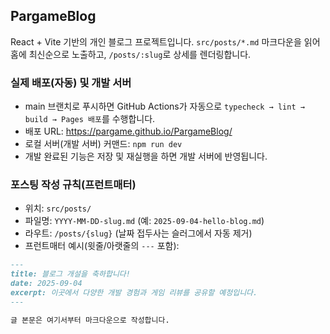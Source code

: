 ## PargameBlog

React + Vite 기반의 개인 블로그 프로젝트입니다. `src/posts/*.md` 마크다운을 읽어 홈에 최신순으로 노출하고, `/posts/:slug`로 상세를 렌더링합니다.

### 실제 배포(자동) 및 개발 서버
- main 브랜치로 푸시하면 GitHub Actions가 자동으로 `typecheck → lint → build → Pages 배포`를 수행합니다.
- 배포 URL: https://pargame.github.io/PargameBlog/
- 로컬 서버(개발 서버) 커맨드: `npm run dev`
- 개발 완료된 기능은 저장 및 재실행을 하면 개발 서버에 반영됩니다.


### 포스팅 작성 규칙(프런트매터)
- 위치: `src/posts/`
- 파일명: `YYYY-MM-DD-slug.md` (예: `2025-09-04-hello-blog.md`)
- 라우트: `/posts/{slug}` (날짜 접두사는 슬러그에서 자동 제거)
- 프런트매터 예시(윗줄/아랫줄의 `---` 포함):
```markdown
---
title: 블로그 개설을 축하합니다!
date: 2025-09-04
excerpt: 이곳에서 다양한 개발 경험과 게임 리뷰를 공유할 예정입니다.
---

글 본문은 여기서부터 마크다운으로 작성합니다.
```


